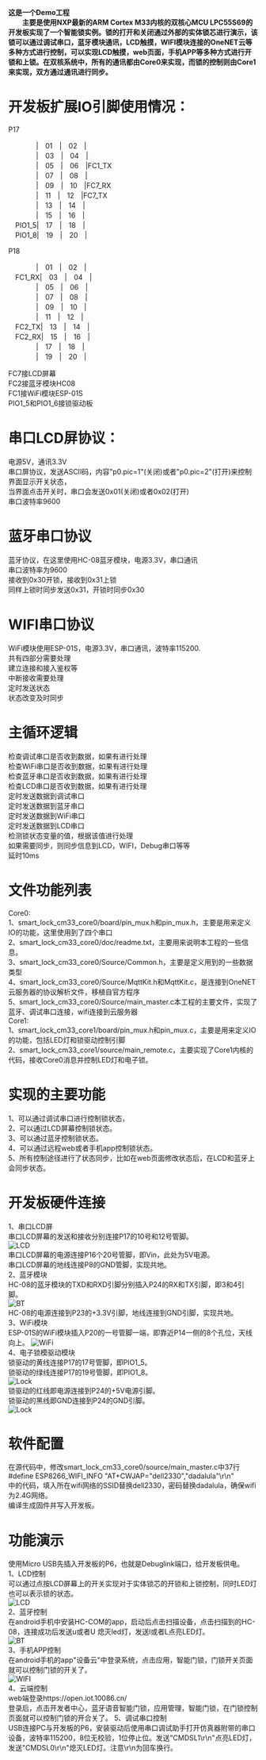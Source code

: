 
**这是一个Demo工程   
　　主要是使用NXP最新的ARM Cortex M33内核的双核心MCU LPC55S69的开发板实现了一个智能锁实例。锁的打开和关闭通过外部的实体锁芯进行演示，该锁可以通过调试串口，蓝牙模块通讯，LCD触摸，WIFI模块连接的OneNET云等多种方式进行控制，可以实现LCD触摸，web页面，手机APP等多种方式进行开锁和上锁。在双核系统中，所有的通讯都由Core0来实现，而锁的控制则由Core1来实现，双方通过通讯进行同步。**   


开发板扩展IO引脚使用情况：  
================
P17  
 
　　　　|　01　|　02　|　　　　  
　　　　|　03　|　04　|　　　　  
　　　　|　05　|　06　|FC1_TX　  
　　　　|　07　|　08　|　　　　  
　　　　|　09　|　10　|FC7_RX　  
　　　　|　11　|　12　|FC7_TX　  
　　　　|　13　|　14　|　　　　  
　　　　|　15　|　16　|　　　　  
　PIO1_5|　17　|　18　|　　　　  
　PIO1_8|　19　|　20　|　　　　  
 
P18  

　　　　|　01　|　02　|　　　　  
　FC1_RX|　03　|　04　|　　　　  
　　　　|　05　|　06　|　　　　  
　　　　|　07　|　08　|　　　　  
　　　　|　09　|　10　|　　　　  
　　　　|　11　|　12　|　　　　  
　FC2_TX|　13　|　14　|　　　　  
　FC2_RX|　15　|　16　|　　　　  
　　　　|　17　|　18　|　　　　  
　　　　|　19　|　20　|　　　　  
    
FC7接LCD屏幕  
FC2接蓝牙模块HC08  
FC1接WiFi模块ESP-01S  
PIO1_5和PIO1_6接锁驱动板  

串口LCD屏协议：  
================  
电源5V，通讯3.3V  
串口屏协议，发送ASCII码，内容"p0.pic=1"(关闭)或者"p0.pic=2"(打开)来控制界面显示开关状态，  
当界面点击开关时，串口会发送0x01(关闭)或者0x02(打开)  
串口波特率9600  

蓝牙串口协议  
================  
蓝牙协议，在这里使用HC-08蓝牙模块，电源3.3V，串口通讯  
串口波特率为9600  
接收到0x30开锁，接收到0x31上锁  
同样上锁时同步发送0x31，开锁时同步0x30  
  
WIFI串口协议  
================  
WiFi模块使用ESP-01S，电源3.3V，串口通讯，波特率115200.  
共有四部分需要处理  
建立连接和接入鉴权等  
中断接收需要处理  
定时发送状态  
状态改变及时同步    
    
主循环逻辑  
================  
检查调试串口是否收到数据，如果有进行处理  
检查WiFi串口是否收到数据，如果有进行处理  
检查蓝牙串口是否收到数据，如果有进行处理  
检查LCD串口是否收到数据，如果有进行处理  
定时发送数据到调试串口  
定时发送数据到蓝牙串口  
定时发送数据到WiFi串口  
定时发送数据到LCD串口  
检测锁状态变量的值，根据该值进行处理  
如果需要同步，则同步信息到LCD，WIFI，Debug串口等等  
延时10ms  
  
文件功能列表   
================  
Core0:  
1、smart_lock_cm33_core0/board/pin_mux.h和pin_mux.h，主要是用来定义IO的功能，这里使用到了四个串口  
2、smart_lock_cm33_core0/doc/readme.txt，主要用来说明本工程的一些信息。  
3、smart_lock_cm33_core0/Source/Common.h，主要是定义用到的一些数据类型  
4、smart_lock_cm33_core0/Source/MqttKit.h和MqttKit.c，是连接到OneNET云服务器的协议解析文件，移植自官方程序  
5、smart_lock_cm33_core0/Source/main_master.c本工程的主要文件，实现了蓝牙、调试串口连接，wifi连接到云服务器  
Core1:  
1、smart_lock_cm33_core1/board/pin_mux.h和pin_mux.c，主要是用来定义IO的功能，包括LED灯和锁驱动控制引脚  
2、smart_lock_cm33_core1/source/main_remote.c，主要实现了Core1内核的代码，接收Core0消息并控制LED灯和电子锁。  
  
实现的主要功能  
================  
1、可以通过调试串口进行控制锁状态，  
2、可以通过LCD屏幕控制锁状态。  
3、可以通过蓝牙控制锁状态。  
4、可以通过远程web或者手机app控制锁状态。  
5、所有控制途径进行了状态同步，比如在web页面修改状态后，在LCD和蓝牙上会同步状态。  

开发板硬件连接
==================
1、串口LCD屏  
串口LCD屏幕的发送和接收分别连接P17的10号和12号管脚。  
![LCD](JPG/LCD_RX_TX.jpg)  
串口LCD屏幕的电源连接P16个20号管脚，即Vin，此处为5V电源。  
串口LCD屏幕的地线连接P8的GND管脚，实现共地。  
2、蓝牙模块  
HC-08的蓝牙模块的TXD和RXD引脚分别插入P24的RX和TX引脚，即3和4引脚。  
![BT](JPG/BT_RX_TX.jpg)   
HC-08的电源连接到P23的+3.3V引脚，地线连接到GND引脚，实现共地。  
3、WiFi模块  
ESP-01S的WiFi模块插入P20的一号管脚一端，即靠近P14一侧的8个孔位，天线向上。 
![WiFi](JPG/WIFI.jpg)   
4、电子锁模驱动模块  
锁驱动的黄线连接P17的17号管脚，即PIO1_5。  
锁驱动的绿线连接P17的19号管脚，即PIO1_8。  
![Lock](JPG/LOCK_DRV.jpg)   
锁驱动的红线即电源连接到P24的+5V电源引脚。  
锁驱动的黑线即GND连接到P24的GND引脚。  
![Lock](JPG/LOCK_PWR.jpg)   

软件配置
================
在源代码中，修改smart_lock_cm33_core0/source/main_master.c中37行  
#define ESP8266_WIFI_INFO	"AT+CWJAP=\"dell2330\",\"dadalula\"\r\n"  
中的代码，填入所在wifi网络的SSID替换dell2330，密码替换dadalula，确保wifi为2.4G网络。  
编译生成固件并写入开发板。  

功能演示
================
使用Micro USB先插入开发板的P6，也就是Debuglink端口，给开发板供电。  
1、LCD控制  
可以通过点按LCD屏幕上的开关实现对于实体锁芯的开锁和上锁控制，同时LED灯也可以表示锁的状态。  
![LCD](GIF/LCD_TO_LOCK.gif)   
2、蓝牙控制  
在android手机中安装HC-COM的app，启动后点击扫描设备，点击扫描到的HC-08，连接成功后发送u或者U
熄灭led灯，发送l或者L点亮LED灯。  
![BT](GIF/BT_LOCK.gif)   
3、手机APP控制   
在android手机的app"设备云"中登录系统，点击应用，智能门锁，门锁开关页面就可以控制门锁的开关了。  
![WIFI](GIF/WIFI_LOCK.gif)   
4、云端控制   
web端登录https://open.iot.10086.cn/  
登录后，点击开发者中心，蓝牙语音智能门锁，应用管理，智能门锁，在门锁控制页面就可以控制门锁的开合关了。 
5、调试串口控制  
USB连接PC与开发板的P6，安装驱动后使用串口调试助手打开仿真器附带的串口设备，波特率115200，8位无校验，1位停止位。发送"CMDSL1\r\n"点亮LED灯，发送"CMDSL0\r\n"熄灭LED灯。注意\r\n为回车换行。  

